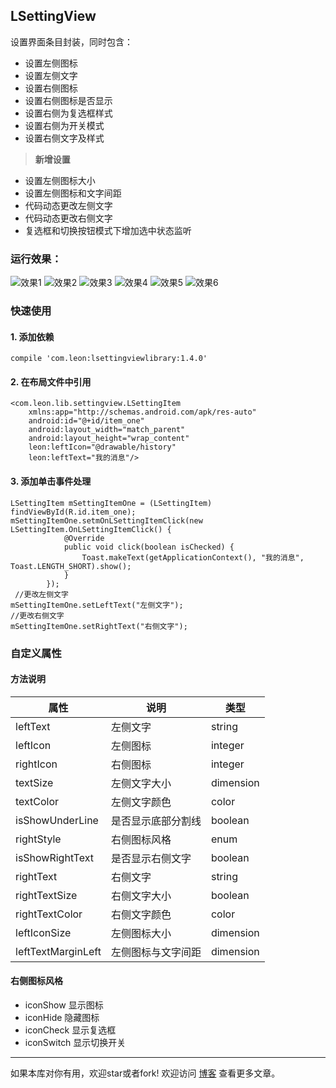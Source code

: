 ## LSettingView

设置界面条目封装，同时包含：

 - 设置左侧图标
 - 设置左侧文字
 - 设置右侧图标
 - 设置右侧图标是否显示
 - 设置右侧为复选框样式
 - 设置右侧为开关模式
 - 设置右侧文字及样式
 

>  **新增设置**

 - 设置左侧图标大小
 - 设置左侧图标和文字间距
 - 代码动态更改左侧文字
 - 代码动态更改右侧文字
 - 复选框和切换按钮模式下增加选中状态监听

### 运行效果：
![效果1](http://o9w936rbz.bkt.clouddn.com/github/img/LSettingView/snipaste20170525_114555.png?imageView2/0/w/500/h/1200)
![效果2](http://o9w936rbz.bkt.clouddn.com/github/img/LSettingView/Screenshot_20170331-144350.png?imageView2/0/w/500/h/1200)
![效果3](http://o9w936rbz.bkt.clouddn.com/github/img/LSettingView/Screenshot_20170331-144358.png?imageView2/0/w/500/h/1200)
![效果4](http://o9w936rbz.bkt.clouddn.com/github/img/LSettingView/Screenshot_1500614109.png?imageView2/0/w/500/h/1200)
![效果5](http://o9w936rbz.bkt.clouddn.com/github/img/LSettingView/Screenshot_1500614115.png?imageView2/0/w/500/h/1200)
![效果6](http://o9w936rbz.bkt.clouddn.com/github/img/LSettingView/Screenshot_1500614211.png?imageView2/0/w/500/h/1200)

### 快速使用
#### 1. 添加依赖

    compile 'com.leon:lsettingviewlibrary:1.4.0'
    
#### 2. 在布局文件中引用

    <com.leon.lib.settingview.LSettingItem
        xmlns:app="http://schemas.android.com/apk/res-auto"
        android:id="@+id/item_one"
        android:layout_width="match_parent"
        android:layout_height="wrap_content"
        leon:leftIcon="@drawable/history"
        leon:leftText="我的消息"/>
                
#### 3. 添加单击事件处理


    LSettingItem mSettingItemOne = (LSettingItem) findViewById(R.id.item_one);
    mSettingItemOne.setmOnLSettingItemClick(new LSettingItem.OnLSettingItemClick() {
                @Override
                public void click(boolean isChecked) {
                    Toast.makeText(getApplicationContext(), "我的消息", Toast.LENGTH_SHORT).show();
                }
            });
     //更改左侧文字       
    mSettingItemOne.setLeftText("左侧文字");
    //更改右侧文字
    mSettingItemOne.setRightText("右侧文字");
    
    
    
### 自定义属性
#### 方法说明
| 属性        | 说明   |类型   |
| --------   | --------- |--------- |
| leftText |左侧文字|string|
| leftIcon |左侧图标|integer|
| rightIcon |右侧图标|integer|
| textSize |左侧文字大小|dimension|
| textColor |左侧文字颜色|color|
| isShowUnderLine |是否显示底部分割线|boolean|
| rightStyle |右侧图标风格|enum|
| isShowRightText |是否显示右侧文字|boolean|
| rightText |右侧文字|string|
| rightTextSize |右侧文字大小|boolean|
| rightTextColor |右侧文字颜色|color|
| leftIconSize |左侧图标大小|dimension|
| leftTextMarginLeft |左侧图标与文字间距|dimension|
#### 右侧图标风格
 
 - iconShow   显示图标
 - iconHide   隐藏图标
 - iconCheck  显示复选框
 - iconSwitch 显示切换开关

----------
如果本库对你有用，欢迎star或者fork! 欢迎访问 [博客](https://leonhua.github.io/) 查看更多文章。
